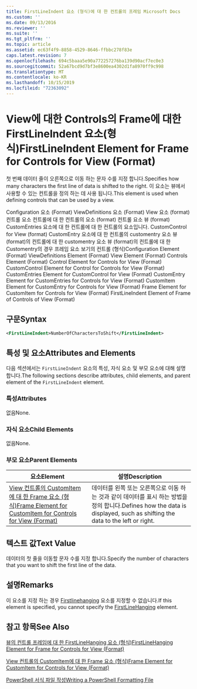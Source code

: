 ```yaml
---
title: FirstLineIndent 요소 (형식)에 대 한 컨트롤의 프레임 Microsoft Docs
ms.custom: ''
ms.date: 09/13/2016
ms.reviewer: ''
ms.suite: ''
ms.tgt_pltfrm: ''
ms.topic: article
ms.assetid: ec63f4f9-8858-4529-8646-ffbbc278f83e
caps.latest.revision: 7
ms.openlocfilehash: 694c5baaa5e90a772257276ba139d90acf7ec0e3
ms.sourcegitcommit: 52a67bcd9d7bf3e8600ea4302d1fa8970ff9c998
ms.translationtype: MT
ms.contentlocale: ko-KR
ms.lasthandoff: 10/15/2019
ms.locfileid: "72363092"
---
```

# <a name="firstlineindent-element-for-frame-for-controls-for-view-format"></a><span data-ttu-id="4797e-102">View에 대한 Controls의 Frame에 대한 FirstLineIndent 요소(형식)</span><span class="sxs-lookup"><span data-stu-id="4797e-102">FirstLineIndent Element for Frame for Controls for View (Format)</span></span>

<span data-ttu-id="4797e-103">첫 번째 데이터 줄이 오른쪽으로 이동 하는 문자 수를 지정 합니다.</span><span class="sxs-lookup"><span data-stu-id="4797e-103">Specifies how many characters the first line of data is shifted to the right.</span></span> <span data-ttu-id="4797e-104">이 요소는 뷰에서 사용할 수 있는 컨트롤을 정의 하는 데 사용 됩니다.</span><span class="sxs-lookup"><span data-stu-id="4797e-104">This element is used when defining controls that can be used by a view.</span></span>

<span data-ttu-id="4797e-105">Configuration 요소 (Format) ViewDefinitions 요소 (Format) View 요소 (format) 컨트롤 요소 컨트롤에 대 한 컨트롤의 요소 (format) 컨트롤 요소 뷰 (format) CustomEntries 요소에 대 한 컨트롤에 대 한 컨트롤의 요소입니다. CustomControl for View (format) CustomEntry 요소에 대 한 컨트롤의 customentry 요소 뷰 (format)의 컨트롤에 대 한 customentry 요소 뷰 (format)의 컨트롤에 대 한 Customentry의 경우 프레임 요소 보기의 컨트롤 (형식)</span><span class="sxs-lookup"><span data-stu-id="4797e-105">Configuration Element (Format) ViewDefinitions Element (Format) View Element (Format) Controls Element (Format) Control Element for Controls for View (Format) CustomControl Element for Control for Controls for View (Format) CustomEntries Element for CustomControl for View (Format) CustomEntry Element for CustomEntries for Controls for View (Format) CustomItem Element for CustomEntry for Controls for View (Format) Frame Element for CustomItem for Controls for View (Format) FirstLineIndent Element of Frame of Controls of View (Format)</span></span>

## <a name="syntax"></a><span data-ttu-id="4797e-106">구문</span><span class="sxs-lookup"><span data-stu-id="4797e-106">Syntax</span></span>

```xml
<FirstLineIndent>NumberOfCharactersToShift</FirstLineIndent>
```

## <a name="attributes-and-elements"></a><span data-ttu-id="4797e-107">특성 및 요소</span><span class="sxs-lookup"><span data-stu-id="4797e-107">Attributes and Elements</span></span>

<span data-ttu-id="4797e-108">다음 섹션에서는 `FirstLineIndent` 요소의 특성, 자식 요소 및 부모 요소에 대해 설명 합니다.</span><span class="sxs-lookup"><span data-stu-id="4797e-108">The following sections describe attributes, child elements, and parent element of the `FirstLineIndent` element.</span></span>

### <a name="attributes"></a><span data-ttu-id="4797e-109">특성</span><span class="sxs-lookup"><span data-stu-id="4797e-109">Attributes</span></span>

<span data-ttu-id="4797e-110">없음</span><span class="sxs-lookup"><span data-stu-id="4797e-110">None.</span></span>

### <a name="child-elements"></a><span data-ttu-id="4797e-111">자식 요소</span><span class="sxs-lookup"><span data-stu-id="4797e-111">Child Elements</span></span>

<span data-ttu-id="4797e-112">없음</span><span class="sxs-lookup"><span data-stu-id="4797e-112">None.</span></span>

### <a name="parent-elements"></a><span data-ttu-id="4797e-113">부모 요소</span><span class="sxs-lookup"><span data-stu-id="4797e-113">Parent Elements</span></span>

|<span data-ttu-id="4797e-114">요소</span><span class="sxs-lookup"><span data-stu-id="4797e-114">Element</span></span>|<span data-ttu-id="4797e-115">설명</span><span class="sxs-lookup"><span data-stu-id="4797e-115">Description</span></span>|
|-------------|-----------------|
|[<span data-ttu-id="4797e-116">View 컨트롤의 CustomItem에 대 한 Frame 요소 (형식)</span><span class="sxs-lookup"><span data-stu-id="4797e-116">Frame Element for CustomItem for Controls for View (Format)</span></span>](./frame-element-for-customitem-for-controls-for-view-format.md)|<span data-ttu-id="4797e-117">데이터를 왼쪽 또는 오른쪽으로 이동 하는 것과 같이 데이터를 표시 하는 방법을 정의 합니다.</span><span class="sxs-lookup"><span data-stu-id="4797e-117">Defines how the data is displayed, such as shifting the data to the left or right.</span></span>|

## <a name="text-value"></a><span data-ttu-id="4797e-118">텍스트 값</span><span class="sxs-lookup"><span data-stu-id="4797e-118">Text Value</span></span>

<span data-ttu-id="4797e-119">데이터의 첫 줄을 이동할 문자 수를 지정 합니다.</span><span class="sxs-lookup"><span data-stu-id="4797e-119">Specify the number of characters that you want to shift the first line of the data.</span></span>

## <a name="remarks"></a><span data-ttu-id="4797e-120">설명</span><span class="sxs-lookup"><span data-stu-id="4797e-120">Remarks</span></span>

<span data-ttu-id="4797e-121">이 요소를 지정 하는 경우 [Firstlinehanging](./firstlinehanging-element-for-frame-for-controls-for-view-format.md) 요소를 지정할 수 없습니다.</span><span class="sxs-lookup"><span data-stu-id="4797e-121">If this element is specified, you cannot specify the [FirstLineHanging](./firstlinehanging-element-for-frame-for-controls-for-view-format.md) element.</span></span>

## <a name="see-also"></a><span data-ttu-id="4797e-122">참고 항목</span><span class="sxs-lookup"><span data-stu-id="4797e-122">See Also</span></span>

[<span data-ttu-id="4797e-123">뷰의 컨트롤 프레임에 대 한 FirstLineHanging 요소 (형식)</span><span class="sxs-lookup"><span data-stu-id="4797e-123">FirstLineHanging Element for Frame for Controls for View (Format)</span></span>](./firstlinehanging-element-for-frame-for-controls-for-view-format.md)

[<span data-ttu-id="4797e-124">View 컨트롤의 CustomItem에 대 한 Frame 요소 (형식)</span><span class="sxs-lookup"><span data-stu-id="4797e-124">Frame Element for CustomItem for Controls for View (Format)</span></span>](./frame-element-for-customitem-for-controls-for-view-format.md)

[<span data-ttu-id="4797e-125">PowerShell 서식 파일 작성</span><span class="sxs-lookup"><span data-stu-id="4797e-125">Writing a PowerShell Formatting File</span></span>](./writing-a-powershell-formatting-file.md)
